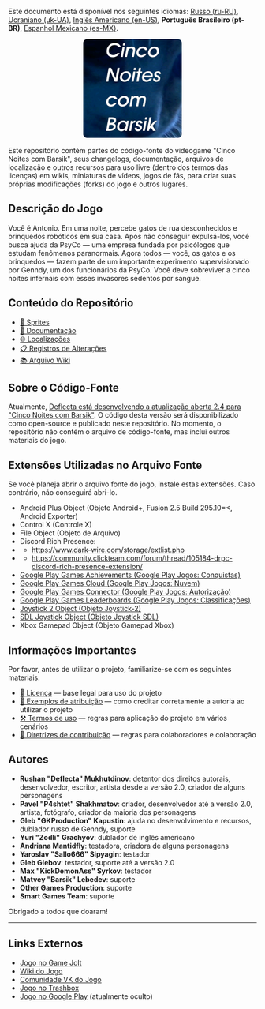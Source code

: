 Este documento está disponível nos seguintes idiomas: [Russo (ru-RU)](/docs/README_ru-RU.md), [Ucraniano (uk-UA)](/docs/README_uk-UA.md), [Inglês Americano (en-US)](/README.md), **Português Brasileiro (pt-BR)**, [Espanhol Mexicano (es-MX)](/docs/README_es-MX.md).

<p align="center">
  <img src="/sprites/repo_icon_pt-BR.png" alt="Ícone do repositório com o texto “Cinco noites com Barsik”" width="200" />
</p>

Este repositório contém partes do código-fonte do videogame "Cinco Noites com Barsik", seus changelogs, documentação, arquivos de localização e outros recursos para uso livre (dentro dos termos das licenças) em wikis, miniaturas de vídeos, jogos de fãs, para criar suas próprias modificações (forks) do jogo e outros lugares.

## Descrição do Jogo

Você é Antonio. Em uma noite, percebe gatos de rua desconhecidos e brinquedos robóticos em sua casa. Após não conseguir expulsá-los, você busca ajuda da PsyCo — uma empresa fundada por psicólogos que estudam fenômenos paranormais. Agora todos — você, os gatos e os brinquedos — fazem parte de um importante experimento supervisionado por Genndy, um dos funcionários da PsyCo. Você deve sobreviver a cinco noites infernais com esses invasores sedentos por sangue.

## Conteúdo do Repositório

* [👾 Sprites](/sprites/)
* [📖 Documentação](/docs/)
* [🌐 Localizações](/langs/)
* [📋 Registros de Alterações](/changelogs/)
* [📚 Arquivo Wiki](/wiki/)

## Sobre o Código-Fonte

Atualmente, [Deflecta está desenvolvendo a atualização aberta 2.4 para "Cinco Noites com Barsik"](https://github.com/RushanM/Five-Nights-with-Barsik/issues/2). O código desta versão será disponibilizado como open-source e publicado neste repositório. No momento, o repositório não contém o arquivo de código-fonte, mas inclui outros materiais do jogo.

## Extensões Utilizadas no Arquivo Fonte

Se você planeja abrir o arquivo fonte do jogo, instale estas extensões. Caso contrário, não conseguirá abri-lo.

* Android Plus Object (Objeto Android+, Fusion 2.5 Build 295.10=<, Android Exporter)
* Control X (Controle X)
* File Object (Objeto de Arquivo)
* Discord Rich Presence:
* * https://www.dark-wire.com/storage/extlist.php
* * https://community.clickteam.com/forum/thread/105184-drpc-discord-rich-presence-extension/
* [Google Play Games Achievements (Google Play Jogos: Conquistas)](https://clickstore.clickteam.com/google_play_games_objects)
* [Google Play Games Cloud (Google Play Jogos: Nuvem)](https://clickstore.clickteam.com/google_play_games_objects)
* [Google Play Games Connector (Google Play Jogos: Autorização)](https://clickstore.clickteam.com/google_play_games_objects)
* [Google Play Games Leaderboards (Google Play Jogos: Classificações)](https://clickstore.clickteam.com/google_play_games_objects)
* [Joystick 2 Object (Objeto Joystick-2)](https://community.clickteam.com/forum/thread/44713-joystick-2-object/)
* [SDL Joystick Object (Objeto Joystick SDL)](https://gitlab.com/PiKeyAr/SDLJoystick/-/releases)
* Xbox Gamepad Object (Objeto Gamepad Xbox)

## Informações Importantes

Por favor, antes de utilizar o projeto, familiarize-se com os seguintes materiais:

* [📜 Licença](/docs/LICENSE_pt-BR.md) — base legal para uso do projeto
* [👤 Exemplos de atribuição](/docs/ATTRIBUTION_pt-BR.md) — como creditar corretamente a autoria ao utilizar o projeto
* [⚒️ Termos de uso](/docs/TERMS_OF_USE_pt-BR.md) — regras para aplicação do projeto em vários cenários
* [🤝 Diretrizes de contribuição](/docs/CONTRIBUTING_pt-BR.md) — regras para colaboradores e colaboração

## Autores

* **Rushan "Deflecta" Mukhutdinov**: detentor dos direitos autorais, desenvolvedor, escritor, artista desde a versão 2.0, criador de alguns personagens
* **Pavel "P4shtet" Shakhmatov**: criador, desenvolvedor até a versão 2.0, artista, fotógrafo, criador da maioria dos personagens
* **Gleb "GKProduction" Kapustin**: ajuda no desenvolvimento e recursos, dublador russo de Genndy, suporte
* **Yuri "Zodli" Grachyov**: dublador de inglês americano
* **Andriana Mantidfly**: testadora, criadora de alguns personagens
* **Yaroslav "Sallo666" Sipyagin**: testador
* **Gleb Glebov**: testador, suporte até a versão 2.0
* **Max "KickDemonAss" Syrkov**: testador
* **Matvey "Barsik" Lebedev**: suporte
* **Other Games Production**: suporte
* **Smart Games Team**: suporte

Obrigado a todos que doaram!

---

## Links Externos

* [Jogo no Game Jolt](https://gamejolt.com/games/fnwb/653514)
* [Wiki do Jogo](https://five-nights-with-barsik.fandom.com/ru/wiki/Вики_серий_«Одна_ночь_с_Котей»_и_«Пять_ночей_с_Барсиком»)
* [Comunidade VK do Jogo](https://vk.com/fivenightswithbarsik)
* [Jogo no Trashbox](https://trashbox.ru/link/pyat-nochej-u-barsika-android)
* [Jogo no Google Play](https://play.google.com/store/apps/details?id=ru.deflecta.fnwb) (atualmente oculto)
